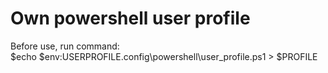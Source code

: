 # Own powershell user profile  
Before use, run command:  
$echo $env:USERPROFILE\.config\powershell\user_profile.ps1 > $PROFILE  
